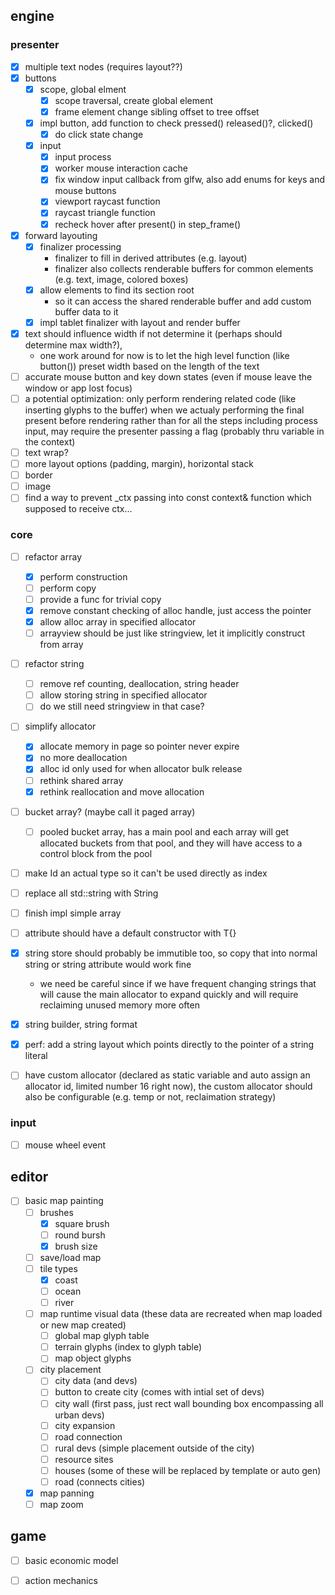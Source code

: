 
## engine

### presenter
- [x] multiple text nodes (requires layout??)
- [x] buttons
  - [x] scope, global elment
    - [x] scope traversal, create global element
    - [x] frame element change sibling offset to tree offset
  - [x] impl button, add function to check pressed() released()?, clicked()
    - [x] do click state change
  - [x] input
    - [x] input process
    - [x] worker mouse interaction cache
    - [x] fix window input callback from glfw, also add enums for keys and mouse buttons
    - [x] viewport raycast function
    - [x] raycast triangle function
    - [x] recheck hover after present() in step_frame()
- [x] forward layouting
  - [x] finalizer processing
    - finalizer to fill in derived attributes (e.g. layout)
    - finalizer also collects renderable buffers for common elements (e.g. text, image, colored boxes)
  - [x] allow elements to find its section root
    - so it can access the shared renderable buffer and add custom buffer data to it
  - [x] impl tablet finalizer with layout and render buffer
- [x] text should influence width if not determine it (perhaps should determine max width?), 
  - one work around for now is to let the high level function (like button()) preset width based on the length of the text
- [ ] accurate mouse button and key down states (even if mouse leave the window or app lost focus)
- [ ] a potential optimization: only perform rendering related code (like inserting glyphs to the buffer) when we actualy performing the final present before rendering rather than for all the steps including process input, may require the presenter passing a flag (probably thru variable in the context)
- [ ] text wrap?
- [ ] more layout options (padding, margin), horizontal stack
- [ ] border
- [ ] image
- [ ] find a way to prevent _ctx passing into const context& function which supposed to receive ctx...

### core
- [ ] refactor array
  - [x] perform construction
  - [ ] perform copy
  - [ ] provide a func for trivial copy
  - [x] remove constant checking of alloc handle, just access the pointer
  - [x] allow alloc array in specified allocator
  - [ ] arrayview should be just like stringview, let it implicitly construct from array
- [ ] refactor string
  - [ ] remove ref counting, deallocation, string header
  - [ ] allow storing string in specified allocator
  - [ ] do we still need stringview in that case?
- [ ] simplify allocator
  - [x] allocate memory in page so pointer never expire
  - [x] no more deallocation
  - [x] alloc id only used for when allocator bulk release
  - [ ] rethink shared array
  - [x] rethink reallocation and move allocation
- [ ] bucket array? (maybe call it paged array)
  - [ ] pooled bucket array, has a main pool and each array will get allocated buckets from that pool, and they will have access to a control block from the pool
- [ ] make Id an actual type so it can't be used directly as index
- [ ] replace all std::string with String
- [ ] finish impl simple array
- [ ] attribute should have a default constructor with T{}
- [x] string store should probably be immutible too, so copy that into normal string or string attribute would work fine
  - we need be careful since if we have frequent changing strings that will cause the main allocator to expand quickly and will require reclaiming unused memory more often
- [x] string builder, string format
- [x] perf: add a string layout which points directly to the pointer of a string literal
- [ ] have custom allocator (declared as static variable and auto assign an allocator id, limited number 16 right now), the custom allocator should also be configurable (e.g. temp or not, reclaimation strategy)


### input
- [ ] mouse wheel event



## editor
- [ ] basic map painting
  - [ ] brushes
    - [x] square brush
    - [ ] round bursh
    - [x] brush size
  - [ ] save/load map
  - [ ] tile types
    - [x] coast
    - [ ] ocean
    - [ ] river
  - [ ] map runtime visual data (these data are recreated when map loaded or new map created)
    - [ ] global map glyph table
    - [ ] terrain glyphs (index to glyph table)
    - [ ] map object glyphs
  - [ ] city placement
    - [ ] city data (and devs)
    - [ ] button to create city (comes with intial set of devs)
    - [ ] city wall (first pass, just rect wall bounding box encompassing all urban devs)
    - [ ] city expansion
    - [ ] road connection
    - [ ] rural devs (simple placement outside of the city)
    - [ ] resource sites
    - [ ] houses (some of these will be replaced by template or auto gen)
    - [ ] road (connects cities)
  - [x] map panning
  - [ ] map zoom

## game
- [ ] basic economic model
- [ ] action mechanics

